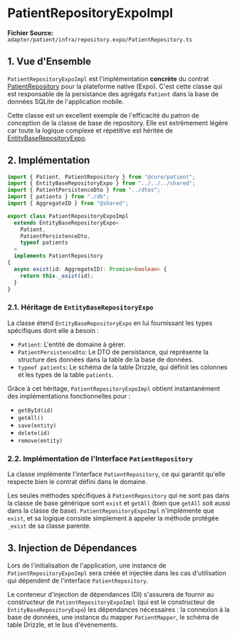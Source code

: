 # PatientRepositoryExpoImpl

**Fichier Source:** `adapter/patient/infra/repository.expo/PatientRepository.ts`

## 1. Vue d'Ensemble

`PatientRepositoryExpoImpl` est l'implémentation **concrète** du contrat [PatientRepository](../../../core/patient/domain/ports/PatientRepository.md) pour la plateforme native (Expo). C'est cette classe qui est responsable de la persistance des agrégats `Patient` dans la base de données SQLite de l'application mobile.

Cette classe est un excellent exemple de l'efficacité du patron de conception de la classe de base de repository. Elle est extrêmement légère car toute la logique complexe et répétitive est héritée de [EntityBaseRepositoryExpo](../../shared/repository/expo/EntityBaseRepositoryExpo.md).

## 2. Implémentation

```typescript
import { Patient, PatientRepository } from "@core/patient";
import { EntityBaseRepositoryExpo } from "../../../shared";
import { PatientPersistenceDto } from "../dtos";
import { patients } from "./db";
import { AggregateID } from "@shared";

export class PatientRepositoryExpoImpl
  extends EntityBaseRepositoryExpo<
    Patient,
    PatientPersistenceDto,
    typeof patients
  >
  implements PatientRepository
{
  async exist(id: AggregateID): Promise<boolean> {
    return this._exist(id);
  }
}
```

### 2.1. Héritage de `EntityBaseRepositoryExpo`

La classe étend `EntityBaseRepositoryExpo` en lui fournissant les types spécifiques dont elle a besoin :
- `Patient`: L'entité de domaine à gérer.
- `PatientPersistenceDto`: Le DTO de persistance, qui représente la structure des données dans la table de la base de données.
- `typeof patients`: Le schéma de la table Drizzle, qui définit les colonnes et les types de la table `patients`.

Grâce à cet héritage, `PatientRepositoryExpoImpl` obtient instantanément des implémentations fonctionnelles pour :
- `getById(id)`
- `getAll()`
- `save(entity)`
- `delete(id)`
- `remove(entity)`

### 2.2. Implémentation de l'Interface `PatientRepository`

La classe implémente l'interface `PatientRepository`, ce qui garantit qu'elle respecte bien le contrat défini dans le domaine.

Les seules méthodes spécifiques à `PatientRepository` qui ne sont pas dans la classe de base générique sont `exist` et `getAll` (bien que `getAll` soit aussi dans la classe de base). `PatientRepositoryExpoImpl` n'implémente que `exist`, et sa logique consiste simplement à appeler la méthode protégée `_exist` de sa classe parente.

## 3. Injection de Dépendances

Lors de l'initialisation de l'application, une instance de `PatientRepositoryExpoImpl` sera créée et injectée dans les cas d'utilisation qui dépendent de l'interface `PatientRepository`.

Le conteneur d'injection de dépendances (DI) s'assurera de fournir au constructeur de `PatientRepositoryExpoImpl` (qui est le constructeur de `EntityBaseRepositoryExpo`) les dépendances nécessaires : la connexion à la base de données, une instance du mapper `PatientMapper`, le schéma de table Drizzle, et le bus d'événements.
